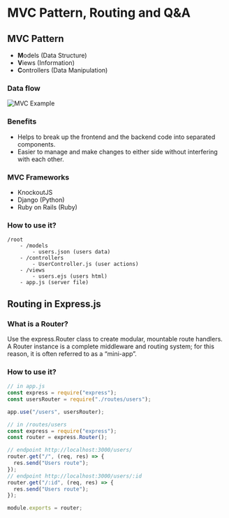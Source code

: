 # MVC Pattern, Routing and Q&A

## MVC Pattern

- **M**odels (Data Structure)
- **V**iews (Information)
- **C**ontrollers (Data Manipulation)

### Data flow

![MVC Example](https://miro.medium.com/proxy/0*Qf1s2lG86MjX-Zcv.jpg)

### Benefits

- Helps to break up the frontend and the backend code into separated components.
- Easier to manage and make changes to either side without interfering with each other.

### MVC Frameworks

- KnockoutJS
- Django (Python)
- Ruby on Rails (Ruby)

### How to use it?

```
/root
    - /models
        - users.json (users data)
    - /controllers
        - UserController.js (user actions)
    - /views
        - users.ejs (users html)
    - app.js (server file)
```

## Routing in Express.js

### What is a Router?

Use the express.Router class to create modular, mountable route handlers. A Router instance is a complete middleware and routing system; for this reason, it is often referred to as a “mini-app”.

### How to use it?

```js
// in app.js
const express = require("express");
const usersRouter = require("./routes/users");

app.use("/users", usersRouter);
```

```js
// in /routes/users
const express = require("express");
const router = express.Router();

// endpoint http://localhost:3000/users/
router.get("/", (req, res) => {
  res.send("Users route");
});
// endpoint http://localhost:3000/users/:id
router.get("/:id", (req, res) => {
  res.send("Users route");
});

module.exports = router;
```
